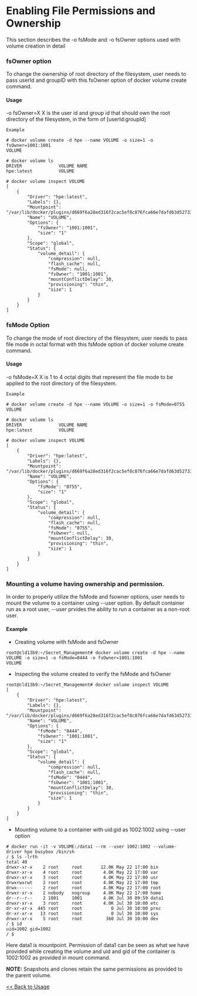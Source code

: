 # Enabling File Permissions and Ownership #

This section describes the -o fsMode and -o fsOwner options used with volume creation in detail

### fsOwner option

To change the ownership of root directory of the filesystem, user needs to pass userId and groupID 
with this fsOwner option of docker volume create command.

#### Usage
-o fsOwner=X    X is the user id and group id that should own the root directory of the filesystem, in the form of [userId:groupId]

```
Example

# docker volume create -d hpe --name VOLUME -o size=1 -o fsOwner=1001:1001
VOLUME

# docker volume ls
DRIVER              VOLUME NAME
hpe:latest          VOLUME

# docker volume inspect VOLUME
[
    {
        "Driver": "hpe:latest",
        "Labels": {},
        "Mountpoint": "/var/lib/docker/plugins/d669f6a28ed316f2cac5ef8c876fca66e7dafd63d5273366c7b5ab3638cd1a31/rootfs",
        "Name": "VOLUME",
        "Options": {
            "fsOwner": "1001:1001",
            "size": "1"
        },
        "Scope": "global",
        "Status": {
            "volume_detail": {
                "compression": null,
                "flash_cache": null,
                "fsMode": null,
                "fsOwner": "1001:1001",
                "mountConflictDelay": 30,
                "provisioning": "thin",
                "size": 1
            }
        }
    }
]

````
### fsMode Option

To change the mode of root directory of the filesystem, user needs to pass file mode in octal format 
with this fsMode option of docker volume create command.

#### Usage
-o fsMode=X    X is 1 to 4 octal digits that represent the file mode to be applied to the root directory of the filesystem.

````
Example

# docker volume create -d hpe --name VOLUME -o size=1 -o fsMode=0755
VOLUME

# docker volume ls
DRIVER              VOLUME NAME
hpe:latest          VOLUME

# docker volume inspect VOLUME
[
    {
        "Driver": "hpe:latest",
        "Labels": {},
        "Mountpoint": "/var/lib/docker/plugins/d669f6a28ed316f2cac5ef8c876fca66e7dafd63d5273366c7b5ab3638cd1a31/rootfs",
        "Name": "VOLUME",
        "Options": {
            "fsMode": "0755",
            "size": "1"
        },
        "Scope": "global",
        "Status": {
            "volume_detail": {
                "compression": null,
                "flash_cache": null,
                "fsMode": "0755",
                "fsOwner": null,
                "mountConflictDelay": 30,
                "provisioning": "thin",
                "size": 1
            }
        }
    }
]

````
### Mounting a volume having ownership and permission.

In order to properly utilize the fsMode and fsowner options, user needs to mount the volume to a container using --user option.
By default container run as a root user, --user prvides the ability to run a container as a non-root user. 

#### Example
- Creating volume with fsMode and fsOwner
````
root@cld13b9:~/Secret_Management# docker volume create -d hpe --name VOLUME -o size=1 -o fsMode=0444 -o fsOwner=1001:1001
VOLUME
````
- Inspecting the volume created to verify the fsMode and fsOwner
````
root@cld13b9:~/Secret_Management# docker volume inspect VOLUME
[
    {
        "Driver": "hpe:latest",
        "Labels": {},
        "Mountpoint": "/var/lib/docker/plugins/d669f6a28ed316f2cac5ef8c876fca66e7dafd63d5273366c7b5ab3638cd1a31/rootfs",
        "Name": "VOLUME",
        "Options": {
            "fsMode": "0444",
            "fsOwner": "1001:1001",
            "size": "1"
        },
        "Scope": "global",
        "Status": {
            "volume_detail": {
                "compression": null,
                "flash_cache": null,
                "fsMode": "0444",
                "fsOwner": "1001:1001",
                "mountConflictDelay": 30,
                "provisioning": "thin",
                "size": 1
            }
        }
    }
]
````
- Mounting volume to  a container with uid:gid as 1002:1002 using --user option
````
# docker run -it -v VOLUME:/data1 --rm --user 1002:1002 --volume-driver hpe busybox /bin/sh
/ $ ls -lrth
total 40
drwxr-xr-x    2 root     root       12.0K May 22 17:00 bin
drwxr-xr-x    4 root     root        4.0K May 22 17:00 var
drwxr-xr-x    3 root     root        4.0K May 22 17:00 usr
drwxrwxrwt    2 root     root        4.0K May 22 17:00 tmp
drwx------    2 root     root        4.0K May 22 17:00 root
drwxr-xr-x    2 nobody   nogroup     4.0K May 22 17:00 home
dr--r--r--    2 1001     1001        4.0K Jul 30 09:59 data1
drwxr-xr-x    3 root     root        4.0K Jul 30 10:00 etc
dr-xr-xr-x  445 root     root           0 Jul 30 10:00 proc
dr-xr-xr-x   13 root     root           0 Jul 30 10:00 sys
drwxr-xr-x    5 root     root         360 Jul 30 10:00 dev
/ $ id
uid=1002 gid=1002
/ $
````
Here data1 is mountpoint. Permission of data1 can be seen as what we have provided while creating the volume and uid and gid 
of the container is 1002:1002 as provided in mount command.


**NOTE:** Snapshots and clones retain the same permissions as provided to the parent volume.


[<< Back to Usage](usage.md)
